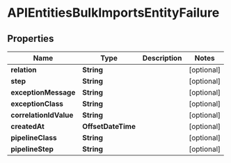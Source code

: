 

# APIEntitiesBulkImportsEntityFailure


## Properties

| Name | Type | Description | Notes |
|------------ | ------------- | ------------- | -------------|
|**relation** | **String** |  |  [optional] |
|**step** | **String** |  |  [optional] |
|**exceptionMessage** | **String** |  |  [optional] |
|**exceptionClass** | **String** |  |  [optional] |
|**correlationIdValue** | **String** |  |  [optional] |
|**createdAt** | **OffsetDateTime** |  |  [optional] |
|**pipelineClass** | **String** |  |  [optional] |
|**pipelineStep** | **String** |  |  [optional] |



